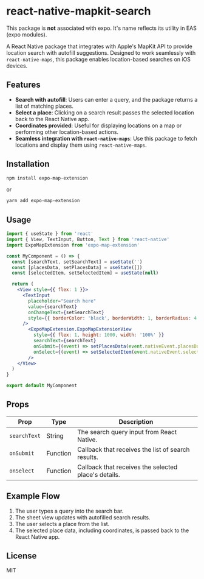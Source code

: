 # react-native-mapkit-search

This package is **not** associated with expo. It's name reflects its utility in EAS (expo modules). 

A React Native package that integrates with Apple's MapKit API to provide location search with autofill suggestions. Designed to work seamlessly with `react-native-maps`, this package enables location-based searches on iOS devices.

## Features

- **Search with autofill**: Users can enter a query, and the package returns a list of matching places.
- **Select a place**: Clicking on a search result passes the selected location back to the React Native app.
- **Coordinates provided**: Useful for displaying locations on a map or performing other location-based actions.
- **Seamless integration with `react-native-maps`**: Use this package to fetch locations and display them using `react-native-maps`.


## Installation

```sh
npm install expo-map-extension
```

or

```sh
yarn add expo-map-extension
```

## Usage

```jsx
import { useState } from 'react'
import { View, TextInput, Button, Text } from 'react-native'
import ExpoMapExtension from 'expo-map-extension'

const MyComponent = () => {
  const [searchText, setSearchText] = useState('')
  const [placesData, setPlacesData] = useState([])
  const [selectedItem, setSelectedItem] = useState(null)

  return (
    <View style={{ flex: 1 }}>
      <TextInput
        placeholder="Search here"
        value={searchText}
        onChangeText={setSearchText}
        style={{ borderColor: 'black', borderWidth: 1, borderRadius: 4 }}
      />
        <ExpoMapExtension.ExpoMapExtensionView
          style={{ flex: 1, height: 1000, width: '100%' }}
          searchText={searchText}
          onSubmit={(event) => setPlacesData(event.nativeEvent.placesData)}
          onSelect={(event) => setSelectedItem(event.nativeEvent.selectedItem)}
        />
    </View>
  )
}

export default MyComponent
```

## Props

| Prop          | Type     | Description |
|--------------|---------|-------------|
| `searchText` | String  | The search query input from React Native. |
| `onSubmit`   | Function | Callback that receives the list of search results. |
| `onSelect`   | Function | Callback that receives the selected place's details. |

## Example Flow

1. The user types a query into the search bar.
2. The sheet view updates with autofilled search results.
3. The user selects a place from the list.
4. The selected place data, including coordinates, is passed back to the React Native app.

## License

MIT




